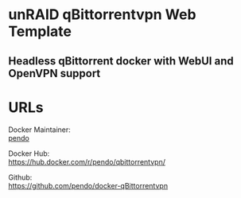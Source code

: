 [githubownerurl]: https://github.com/pendo
[preview]: https://raw.githubusercontent.com/MarkusMcNugen/docker-templates/master/qbittorrentvpn/Screenshot.png "qBittorrent Preview"

# unRAID qBittorrentvpn Web Template

## Headless qBittorrent docker with WebUI and OpenVPN support



# URLs
Docker Maintainer:  
[pendo][githubownerurl]  

Docker Hub:  
https://hub.docker.com/r/pendo/qbittorrentvpn/

Github:  
https://github.com/pendo/docker-qBittorrentvpn
